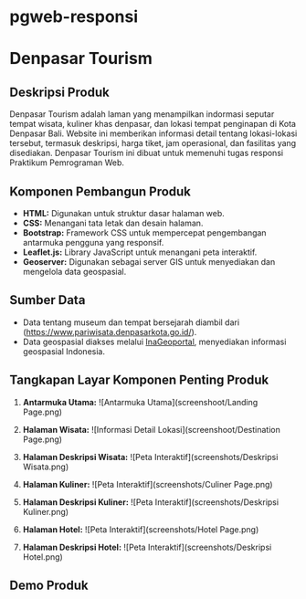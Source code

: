 # pgweb-responsi

# Denpasar Tourism

## Deskripsi Produk

Denpasar Tourism adalah laman yang menampilkan indormasi seputar tempat wisata, kuliner khas denpasar, dan lokasi tempat penginapan di Kota Denpasar Bali. Website ini memberikan informasi detail tentang lokasi-lokasi tersebut, termasuk deskripsi, harga tiket, jam operasional, dan fasilitas yang disediakan. Denpasar Tourism ini dibuat untuk memenuhi tugas responsi Praktikum Pemrograman Web.
## Komponen Pembangun Produk

- **HTML:** Digunakan untuk struktur dasar halaman web.
- **CSS:** Menangani tata letak dan desain halaman.
- **Bootstrap:** Framework CSS untuk mempercepat pengembangan antarmuka pengguna yang responsif.
- **Leaflet.js:** Library JavaScript untuk menangani peta interaktif.
- **Geoserver:** Digunakan sebagai server GIS untuk menyediakan dan mengelola data geospasial.

## Sumber Data

- Data tentang museum dan tempat bersejarah diambil dari (https://www.pariwisata.denpasarkota.go.id/).
- Data geospasial diakses melalui [InaGeoportal](https://www.inageoportal.id/), menyediakan informasi geospasial Indonesia.

## Tangkapan Layar Komponen Penting Produk

1. **Antarmuka Utama:**
   ![Antarmuka Utama](screenshoot/Landing Page.png)

2. **Halaman Wisata:**
   ![Informasi Detail Lokasi](screenshoot/Destination Page.png)

3. **Halaman Deskripsi Wisata:**
   ![Peta Interaktif](screenshots/Deskripsi Wisata.png)

4. **Halaman Kuliner:**
   ![Peta Interaktif](screenshots/Culiner Page.png)

5. **Halaman Deskripsi Kuliner:**
   ![Peta Interaktif](screenshots/Deskripsi Kuliner.png)

6. **Halaman Hotel:**
   ![Peta Interaktif](screenshots/Hotel Page.png)

7. **Halaman Deskripsi Hotel:**
   ![Peta Interaktif](screenshots/Deskripsi Hotel.png)

## Demo Produk


